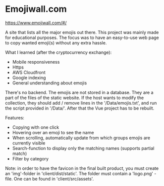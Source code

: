 # Emojiwall.com

https://www.emojiwall.com/#/

A site that lists all the major emojis out there. This project was mainly made for educational purposes. The focus was to have an easy-to-use web page to copy wanted emoji(s) without any extra hassle.

What I learned (after the cryptocurrency exchange):
- Mobile responsiveness
- Https
- AWS Cloudfront
- Google indexing
- General understanding about emojis

There's no backend. The emojis are not stored in a database. They are a part of the files of the static website. If the host wants to modify the collection, they should add / remove lines in the '/Data/emojis.txt', and run the script provided in '/Data/'. After that the Vue project has to be rebuilt. 

Features:
- Copying with one click
- Hovering over an emoji to see the name
- When scrolling, automatically update from which groups emojis are currently visible
- Search-function to display only the matching names (supports partial match)
- Filter by category

Note: in order to have the favicon in the final built product, you must create an 'img'-folder in 'client/dist/static'. The folder must contain a 'logo.png' -file. One can be found in 'client/src/assets'.